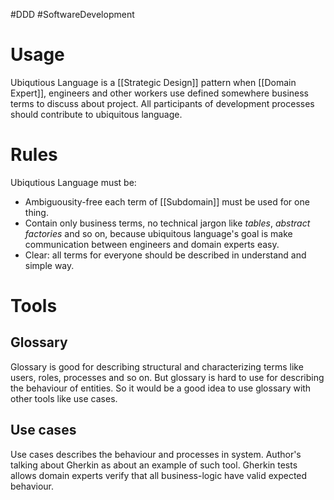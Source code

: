 #DDD #SoftwareDevelopment

# Usage
Ubiqutious Language is a [[Strategic Design]] pattern when [[Domain Expert]], engineers and other workers use defined somewhere business terms to discuss about project. All participants of development processes should contribute to ubiquitous language.

# Rules
Ubiqutious Language must be:
* Ambiguousity-free each term of [[Subdomain]] must be used for one thing. 
* Contain only business terms, no technical jargon like *tables*, *abstract factories* and so on, because ubiquitous language's goal is make communication between engineers and domain experts easy.
* Clear: all terms for everyone should be described in understand and simple way.

# Tools
## Glossary
Glossary is good for describing structural and characterizing terms like users, roles, processes and so on. But glossary is hard to use for describing the behaviour of entities. So it would be a good idea to use glossary with other tools like use cases.
## Use cases
Use cases describes the behaviour and processes in system. Author's talking about Gherkin as about an example of such tool. Gherkin tests allows domain experts verify that all business-logic have valid expected behaviour.